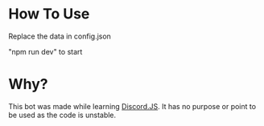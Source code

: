 # How To Use

Replace the data in config.json

"npm run dev" to start

# Why?

This bot was made while learning [Discord.JS](https://discord.js.org/#/). It has no purpose or point to be used as the code is unstable.
